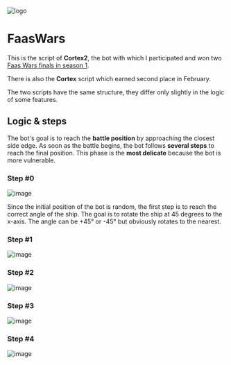 ![logo](https://user-images.githubusercontent.com/16895991/126682823-f993639d-0f96-45c0-8ced-7f1609b9278b.png)
# FaasWars

This is the script of **Cortex2**, the bot with which I participated and won two [Faas Wars finals in season 1](https://nimbella.com/blog/results-and-feedback-of-faas-wars-may-the-faas-be-with-you).

There is also the **Cortex** script which earned second place in February.

The two scripts have the same structure, they differ only slightly in the logic of some features.

## Logic & steps

The bot's goal is to reach the **battle position** by approaching the closest side edge. As soon as the battle begins, the bot follows **several steps** to reach the final position. This phase is the **most delicate** because the bot is more vulnerable.

### Step #0

![image](https://user-images.githubusercontent.com/16895991/127230551-3a76a6d2-ecda-4fda-ba8a-67085e435a12.png)

Since the initial position of the bot is random, the first step is to reach the correct angle of the ship.
The goal is to rotate the ship at 45 degrees to the x-axis. The angle can be +45° or -45° but obviously rotates to the nearest.

### Step #1

![image](https://user-images.githubusercontent.com/16895991/127230726-9132ea30-81f1-4ee0-b901-4d0466f0830d.png)

### Step #2

![image](https://user-images.githubusercontent.com/16895991/127230807-0953f5ce-2eb6-4a8b-8721-e1c22898424e.png)

### Step #3

![image](https://user-images.githubusercontent.com/16895991/127230865-525ff276-277b-4d42-8ece-7f6176b52c70.png)

### Step #4

![image](https://user-images.githubusercontent.com/16895991/127230929-54653968-7858-4d29-a1e8-4e220c6344f7.png)
